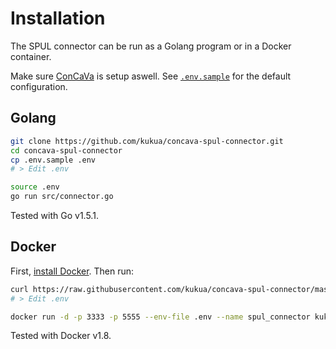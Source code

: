 # Installation

The SPUL connector can be run as a Golang program or in a Docker container.

Make sure [ConCaVa](https://github.com/kukua/concava) is setup aswell.
See [`.env.sample`](https://github.com/kukua/concava-spul-connector/tree/master/.env.sample) for the default configuration.

## Golang

```bash
git clone https://github.com/kukua/concava-spul-connector.git
cd concava-spul-connector
cp .env.sample .env
# > Edit .env

source .env
go run src/connector.go
```

Tested with Go v1.5.1.

## Docker

First, [install Docker](http://docs.docker.com/engine/installation/). Then run:

```bash
curl https://raw.githubusercontent.com/kukua/concava-spul-connector/master/.env.sample > .env
# > Edit .env

docker run -d -p 3333 -p 5555 --env-file .env --name spul_connector kukuadev/concava-spul-connector
```

Tested with Docker v1.8.
